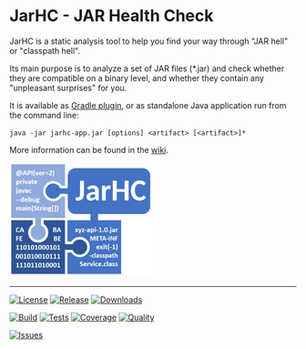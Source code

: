 # JarHC - JAR Health Check

JarHC is a static analysis tool to help you find your way through "JAR hell" or "classpath hell".

Its main purpose is to analyze a set of JAR files (\*.jar) and check whether they are compatible on a binary level, and whether they contain any "unpleasant surprises" for you.

It is available as [Gradle plugin](https://github.com/smarkwal/jarhc-gradle-plugin), or as standalone Java application run from the command line:

```
java -jar jarhc-app.jar [options] <artifact> [<artifact>]*
```

More information can be found in the [wiki](https://github.com/smarkwal/jarhc/wiki).

![JarHC Logo](https://github.com/smarkwal/jarhc/blob/master/docs/jarhc-logo.png?raw=true)

---

[![License](https://img.shields.io/github/license/smarkwal/jarhc?label=License)](https://www.apache.org/licenses/LICENSE-2.0)
[![Release](https://img.shields.io/github/v/release/smarkwal/jarhc?label=Latest)](https://github.com/smarkwal/jarhc/releases/latest)
[![Downloads](https://img.shields.io/github/downloads/smarkwal/jarhc/total?label=Downloads)](https://github.com/smarkwal/jarhc/releases)

[![Build](https://github.com/smarkwal/jarhc/actions/workflows/build.yml/badge.svg)](https://github.com/smarkwal/jarhc/actions/workflows/build.yml)
[![Tests](https://img.shields.io/sonar/tests/smarkwal_jarhc/master?label=Tests&server=https%3A%2F%2Fsonarcloud.io)](https://sonarcloud.io/component_measures?id=smarkwal_jarhc&metric=test_success_density&selected=smarkwal_jarhc%3Asrc%2Ftest%2Fjava%2Forg%2Fjarhc)
[![Coverage](https://img.shields.io/sonar/coverage/smarkwal_jarhc/master?label=Coverage&server=https%3A%2F%2Fsonarcloud.io)](https://sonarcloud.io/component_measures?id=smarkwal_jarhc&metric=coverage&view=list)
[![Quality](https://img.shields.io/sonar/quality_gate/smarkwal_jarhc/master?label=Quality&server=https%3A%2F%2Fsonarcloud.io)](https://sonarcloud.io/dashboard?id=smarkwal_jarhc)

[![Issues](https://img.shields.io/github/issues/smarkwal/jarhc?label=Issues)](https://github.com/smarkwal/jarhc/issues)
